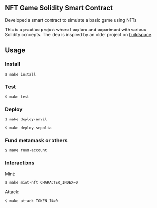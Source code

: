 ## NFT Game Solidity Smart Contract

Developed a smart contract to simulate a basic game using NFTs

This is a practice project where I explore and experiment with various Solidity concepts. The idea is inspired by an older project on [buildspace](https://buildspace.so/).

## Usage

### Install

```shell
$ make install
```

### Test

```shell
$ make test
```

### Deploy

```shell
$ make deploy-anvil
```

```shell
$ make deploy-sepolia
```

### Fund metamask or others

```shell
$ make fund-account
```

### Interactions

Mint:
```shell
$ make mint-nft CHARACTER_INDEX=0
```

Attack:
```shell
$ make attack TOKEN_ID=0
```
